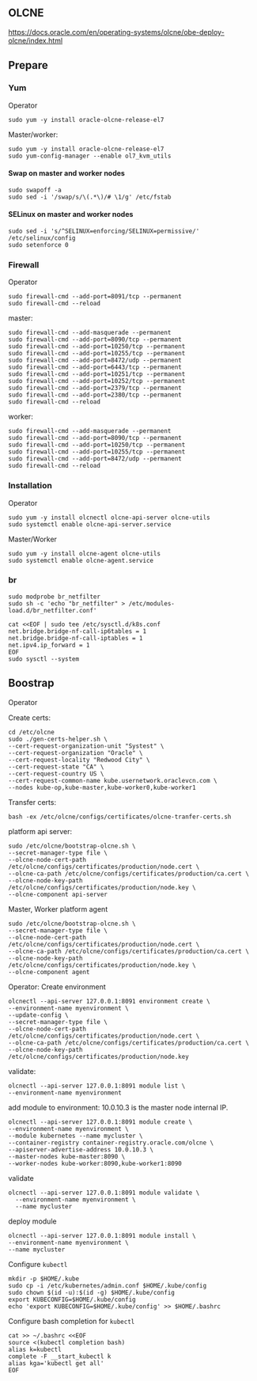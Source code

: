 ## OLCNE
https://docs.oracle.com/en/operating-systems/olcne/obe-deploy-olcne/index.html

## Prepare

### Yum
Operator
```
sudo yum -y install oracle-olcne-release-el7
```
Master/worker:
```
sudo yum -y install oracle-olcne-release-el7
sudo yum-config-manager --enable ol7_kvm_utils
```
#### Swap on master and worker nodes
```
sudo swapoff -a
sudo sed -i '/swap/s/\(.*\)/# \1/g' /etc/fstab
```
#### SELinux on master and worker nodes
```
sudo sed -i 's/^SELINUX=enforcing/SELINUX=permissive/' /etc/selinux/config
sudo setenforce 0
```

### Firewall

Operator
```
sudo firewall-cmd --add-port=8091/tcp --permanent
sudo firewall-cmd --reload
```
master:

```
sudo firewall-cmd --add-masquerade --permanent
sudo firewall-cmd --add-port=8090/tcp --permanent
sudo firewall-cmd --add-port=10250/tcp --permanent
sudo firewall-cmd --add-port=10255/tcp --permanent
sudo firewall-cmd --add-port=8472/udp --permanent
sudo firewall-cmd --add-port=6443/tcp --permanent
sudo firewall-cmd --add-port=10251/tcp --permanent
sudo firewall-cmd --add-port=10252/tcp --permanent
sudo firewall-cmd --add-port=2379/tcp --permanent
sudo firewall-cmd --add-port=2380/tcp --permanent
sudo firewall-cmd --reload
```
worker:
```
sudo firewall-cmd --add-masquerade --permanent
sudo firewall-cmd --add-port=8090/tcp --permanent
sudo firewall-cmd --add-port=10250/tcp --permanent
sudo firewall-cmd --add-port=10255/tcp --permanent
sudo firewall-cmd --add-port=8472/udp --permanent
sudo firewall-cmd --reload
```

### Installation
Operator
```
sudo yum -y install olcnectl olcne-api-server olcne-utils
sudo systemctl enable olcne-api-server.service
```

Master/Worker
```
sudo yum -y install olcne-agent olcne-utils
sudo systemctl enable olcne-agent.service
```
### br
```
sudo modprobe br_netfilter
sudo sh -c 'echo "br_netfilter" > /etc/modules-load.d/br_netfilter.conf'
```
```
cat <<EOF | sudo tee /etc/sysctl.d/k8s.conf
net.bridge.bridge-nf-call-ip6tables = 1
net.bridge.bridge-nf-call-iptables = 1
net.ipv4.ip_forward = 1
EOF
sudo sysctl --system
```

## Boostrap

Operator

Create certs:
```
cd /etc/olcne
sudo ./gen-certs-helper.sh \
--cert-request-organization-unit "Systest" \
--cert-request-organization "Oracle" \
--cert-request-locality "Redwood City" \
--cert-request-state "CA" \
--cert-request-country US \
--cert-request-common-name kube.usernetwork.oraclevcn.com \
--nodes kube-op,kube-master,kube-worker0,kube-worker1
```
Transfer certs:
```
bash -ex /etc/olcne/configs/certificates/olcne-tranfer-certs.sh
```
platform api server:
```
sudo /etc/olcne/bootstrap-olcne.sh \
--secret-manager-type file \
--olcne-node-cert-path /etc/olcne/configs/certificates/production/node.cert \
--olcne-ca-path /etc/olcne/configs/certificates/production/ca.cert \
--olcne-node-key-path /etc/olcne/configs/certificates/production/node.key \
--olcne-component api-server

```

Master, Worker
platform agent
```
sudo /etc/olcne/bootstrap-olcne.sh \
--secret-manager-type file \
--olcne-node-cert-path /etc/olcne/configs/certificates/production/node.cert \
--olcne-ca-path /etc/olcne/configs/certificates/production/ca.cert \
--olcne-node-key-path /etc/olcne/configs/certificates/production/node.key \
--olcne-component agent
```

Operator:
Create environment
```
olcnectl --api-server 127.0.0.1:8091 environment create \
--environment-name myenvironment \
--update-config \
--secret-manager-type file \
--olcne-node-cert-path /etc/olcne/configs/certificates/production/node.cert \
--olcne-ca-path /etc/olcne/configs/certificates/production/ca.cert \
--olcne-node-key-path /etc/olcne/configs/certificates/production/node.key
```
validate:
```
olcnectl --api-server 127.0.0.1:8091 module list \
--environment-name myenvironment
```
add module to environment:
10.0.10.3 is the master node internal IP.
```
olcnectl --api-server 127.0.0.1:8091 module create \
--environment-name myenvironment \
--module kubernetes --name mycluster \
--container-registry container-registry.oracle.com/olcne \
--apiserver-advertise-address 10.0.10.3 \
--master-nodes kube-master:8090 \
--worker-nodes kube-worker:8090,kube-worker1:8090
```
validate
```
olcnectl --api-server 127.0.0.1:8091 module validate \
  --environment-name myenvironment \
  --name mycluster
```
deploy module
```
olcnectl --api-server 127.0.0.1:8091 module install \
--environment-name myenvironment \
--name mycluster
```
Configure `kubectl`
```
mkdir -p $HOME/.kube
sudo cp -i /etc/kubernetes/admin.conf $HOME/.kube/config
sudo chown $(id -u):$(id -g) $HOME/.kube/config
export KUBECONFIG=$HOME/.kube/config
echo 'export KUBECONFIG=$HOME/.kube/config' >> $HOME/.bashrc
```
Configure bash completion for `kubectl`
```
cat >> ~/.bashrc <<EOF
source <(kubectl completion bash)
alias k=kubectl
complete -F __start_kubectl k
alias kga='kubectl get all'
EOF
```
